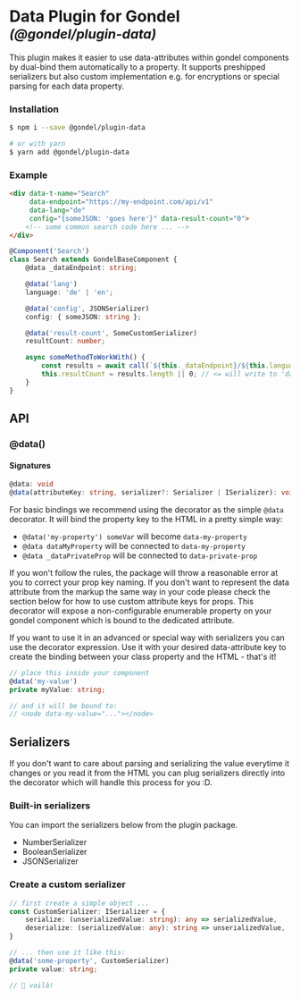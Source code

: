 # Data Plugin for Gondel <small>_(@gondel/plugin-data)_</small>
This plugin makes it easier to use data-attributes within gondel components by dual-bind them
automatically to a property. It supports preshipped serializers but also custom implementation e.g. for encryptions or special parsing for each data property.

### Installation
```bash
$ npm i --save @gondel/plugin-data

# or with yarn
$ yarn add @gondel/plugin-data
```

### Example

```html
<div data-t-name="Search"
     data-endpoint="https://my-endpoint.com/api/v1"
     data-lang="de"
     config="{someJSON: 'goes here'}" data-result-count="0">
    <!-- some common search code here ... -->
</div>
```

```ts
@Component('Search')
class Search extends GondelBaseComponent {
    @data _dataEndpoint: string;

    @data('lang')
    language: 'de' | 'en';

    @data('config', JSONSerializer)
    config: { someJSON: string };

    @data('result-count', SomeCustomSerializer)
    resultCount: number;

    async someMethodToWorkWith() {
        const results = await call(`${this._dataEndpoint}/${this.language}/search?query=bla`);
        this.resultCount = results.length || 0; // <= will write to 'data-result-count'
    }
}
```

## API

### @data()

#### Signatures
```ts
@data: void
@data(attributeKey: string, serializer?: Serializer | ISerializer): void
```

For basic bindings we recommend using the decorator as the simple `@data` decorator. It will bind the property key to the HTML in a pretty simple way:

* `@data('my-property') someVar` will become `data-my-property`
* `@data dataMyProperty` will be connected to `data-my-property`
* `@data _dataPrivateProp` will be connected to `data-private-prop`

If you won't follow the rules, the package will throw a reasonable error at you to correct your prop key naming. If you don't want to represent the data attribute from the markup the same way in your code please check the section below for how to use custom attribute keys for props. This decorator will expose a non-configurable enumerable property on your gondel component which is bound to the dedicated attribute.

If you want to use it in an advanced or special way with serializers you can use the decorator expression.
Use it with your desired data-attribute key to create the binding between your class property and the HTML - that's it!

```ts
// place this inside your component
@data('my-value')
private myValue: string;

// and it will be bound to:
// <node data-my-value="..."></node>
```

## Serializers
If you don't want to care about parsing and serializing the value everytime it changes or you read it from the HTML you can plug serializers directly into the decorator which will handle this process for you :D.

### Built-in serializers
You can import the serializers below from the plugin package.

* NumberSerializer
* BooleanSerializer
* JSONSerializer

### Create a custom serializer
```ts
// first create a simple object ...
const CustomSerializer: ISerializer = {
    serialize: (unserializedValue: string): any => serializedValue,
    deserialize: (serializedValue: any): string => unserializedValue,
}

// ... then use it like this:
@data('some-property', CustomSerializer)
private value: string;

// 🎉 voilà!
```